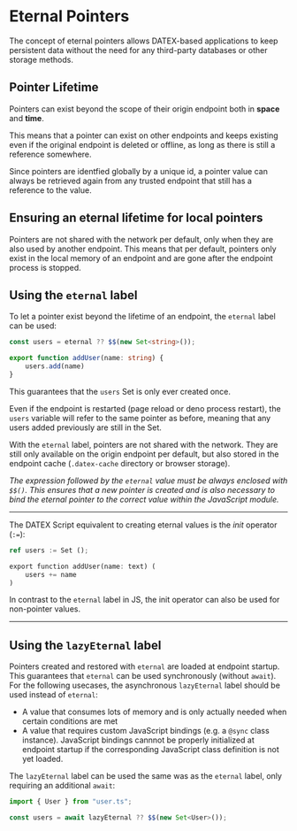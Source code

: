 # Eternal Pointers

The concept of eternal pointers allows DATEX-based applications to keep persistent data without
the need for any third-party databases or other storage methods.

## Pointer Lifetime

Pointers can exist beyond the scope of their origin endpoint both in **space** and **time**.

This means that a pointer can exist on other endpoints and keeps existing even if the original endpoint is
deleted or offline, as long as there is still a reference somewhere.

Since pointers are identfied globally by a unique id, a pointer value can always be retrieved again from any trusted endpoint that still has a reference to the value.

## Ensuring an eternal lifetime for local pointers

Pointers are not shared with the network per default, only when they are also used by another endpoint.
This means that per default, pointers only exist in the local memory of an endpoint and are gone after the endpoint process is stopped.

## Using the `eternal` label

To let a pointer exist beyond the lifetime of an endpoint, the `eternal` label can be used:

```ts
const users = eternal ?? $$(new Set<string>());

export function addUser(name: string) {
    users.add(name)
}
```

This guarantees that the `users` Set is only ever created once.

Even if the endpoint is restarted (page reload or deno process restart), the `users` variable will refer to the same pointer as before, meaning that any users added previously are still in the Set.

With the `eternal` label, pointers are not shared with the network. They are still only available on the origin endpoint per default, but also stored in the endpoint cache (`.datex-cache` directory or browser storage).

*The expression followed by the `eternal` value must be always enclosed with `$$()`. This ensures that a new pointer is created and is also necessary to bind the eternal pointer to the correct value within the JavaScript module.*

---
The DATEX Script equivalent to creating eternal values is the *init* operator (`:=`):
```rust
ref users := Set ();

export function addUser(name: text) (
    users += name
)
```
In contrast to the `eternal` label in JS, the init operator can also be used for non-pointer values.

---

## Using the `lazyEternal` label

Pointers created and restored with `eternal` are loaded at endpoint startup.
This guarantees that `eternal` can be used synchronously (without `await`).
For the following usecases, the asynchronous `lazyEternal` label should be used instead of `eternal`:

 * A value that consumes lots of memory and is only actually needed when certain conditions are met
 * A value that requires custom JavaScript bindings (e.g. a `@sync` class instance). JavaScript bindings cannnot be properly initialized at endpoint startup if the corresponding JavaScript class definition is not yet loaded.

The `lazyEternal` label can be used the same was as the `eternal` label, only requiring an additional `await`:

```ts
import { User } from "user.ts";

const users = await lazyEternal ?? $$(new Set<User>());
```
